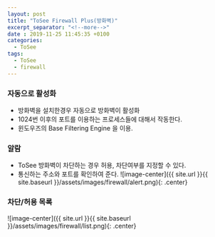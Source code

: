 ```yaml
---
layout: post
title: "ToSee Firewall Plus(방화벽)"
excerpt_separator: "<!--more-->"
date : 2019-11-25 11:45:35 +0100
categories:
  - ToSee
tags:
  - ToSee
  - firewall
---
```

### 자동으로 활성화
  * 방화벽을 설치한경우 자동으로 방화벽이 활성화
  * 1024번 이후의 포트를 이용하는 프로세스들에 대해서 작동한다.
  * 윈도우즈의 Base Filtering Engine 을 이용.

### 알람
  * ToSee 방화벽이 차단하는 경우 허용, 차단여부를 지정할 수 있다.
  * 통신하는 주소와 포트를 확인하여 준다.
  ![image-center]({{ site.url }}{{ site.baseurl }}/assets/images/firewall/alert.png){: .center}

### 차단/허용 목록
  ![image-center]({{ site.url }}{{ site.baseurl }}/assets/images/firewall/list.png){: .center}
